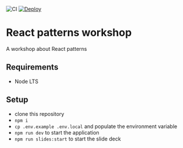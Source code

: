 ![CI](https://github.com/nearform/react-patterns-workshop/actions/workflows/ci.yml/badge.svg?event=push)
[![Deploy](https://github.com/nearform/react-patterns-workshop/actions/workflows/deploy.yml/badge.svg)](https://github.com/nearform/react-patterns-workshop/actions/workflows/deploy.yml)

# React patterns workshop

A workshop about React patterns

## Requirements

- Node LTS

## Setup

- clone this repository
- `npm i`
- `cp .env.example .env.local` and populate the environment variable
- `npm run dev` to start the application
- `npm run slides:start` to start the slide deck
